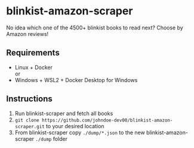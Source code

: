 # blinkist-amazon-scraper
No idea which one of the 4500+ blinkist books to read next?
Choose by Amazon reviews!

## Requirements
* Linux + Docker  
or  
* Windows + WSL2 + Docker Desktop for Windows

## Instructions
1. Run blinkist-scraper and fetch all books
2. `git clone https://github.com/johndoe-dev00/blinkist-amazon-scraper.git` to your desired location
3. From blinkist-scraper copy `./dump/*.json` to the new blinkist-amazon-scraper `./dump` folder
